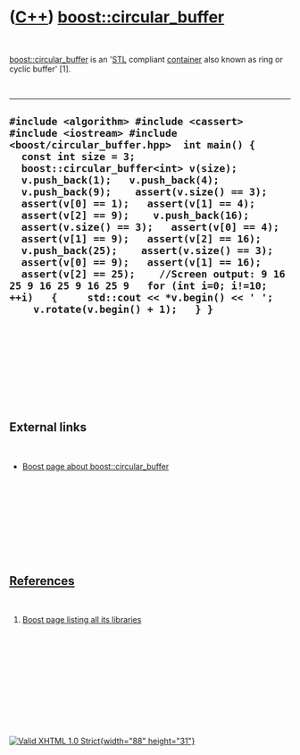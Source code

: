 



 

 

 

 

 

([C++](Cpp.htm)) [boost::circular\_buffer](CppCircular_buffer.htm)
==================================================================

 

[boost::circular\_buffer](CppCircular_buffer.htm) is an
'[STL](CppStl.htm) compliant [container](CppContainer.htm) also known as
ring or cyclic buffer' \[1\].

 

  -------------------------------------------------------------------------------------------------------------------------------------------------------------------------------------------------------------------------------------------------------------------------------------------------------------------------------------------------------------------------------------------------------------------------------------------------------------------------------------------------------------------------------------------------------------------------------------------------------------------------------------------------------------------------------------------------------------------
  ` #include <algorithm> #include <cassert> #include <iostream> #include <boost/circular_buffer.hpp>  int main() {   const int size = 3;   boost::circular_buffer<int> v(size);    v.push_back(1);   v.push_back(4);   v.push_back(9);    assert(v.size() == 3);   assert(v[0] == 1);   assert(v[1] == 4);   assert(v[2] == 9);    v.push_back(16);    assert(v.size() == 3);   assert(v[0] == 4);   assert(v[1] == 9);   assert(v[2] == 16);    v.push_back(25);    assert(v.size() == 3);   assert(v[0] == 9);   assert(v[1] == 16);   assert(v[2] == 25);    //Screen output: 9 16 25 9 16 25 9 16 25 9   for (int i=0; i!=10; ++i)   {     std::cout << *v.begin() << ' ';     v.rotate(v.begin() + 1);   } } `
  -------------------------------------------------------------------------------------------------------------------------------------------------------------------------------------------------------------------------------------------------------------------------------------------------------------------------------------------------------------------------------------------------------------------------------------------------------------------------------------------------------------------------------------------------------------------------------------------------------------------------------------------------------------------------------------------------------------------

 

 

 

 

 

External links
--------------

 

-   [Boost page about
    boost::circular\_buffer](http://www.boost.org/doc/libs/release/libs/circular_buffer/index.html)

 

 

 

 

 

[References](CppReferences.htm)
-------------------------------

 

1.  [Boost page listing all its
    libraries](http://www.boost.org/doc/libs)

 

 

 

 

 





 

[![Valid XHTML 1.0 Strict](valid-xhtml10.png){width="88"
height="31"}](http://validator.w3.org/check?uri=referer)
